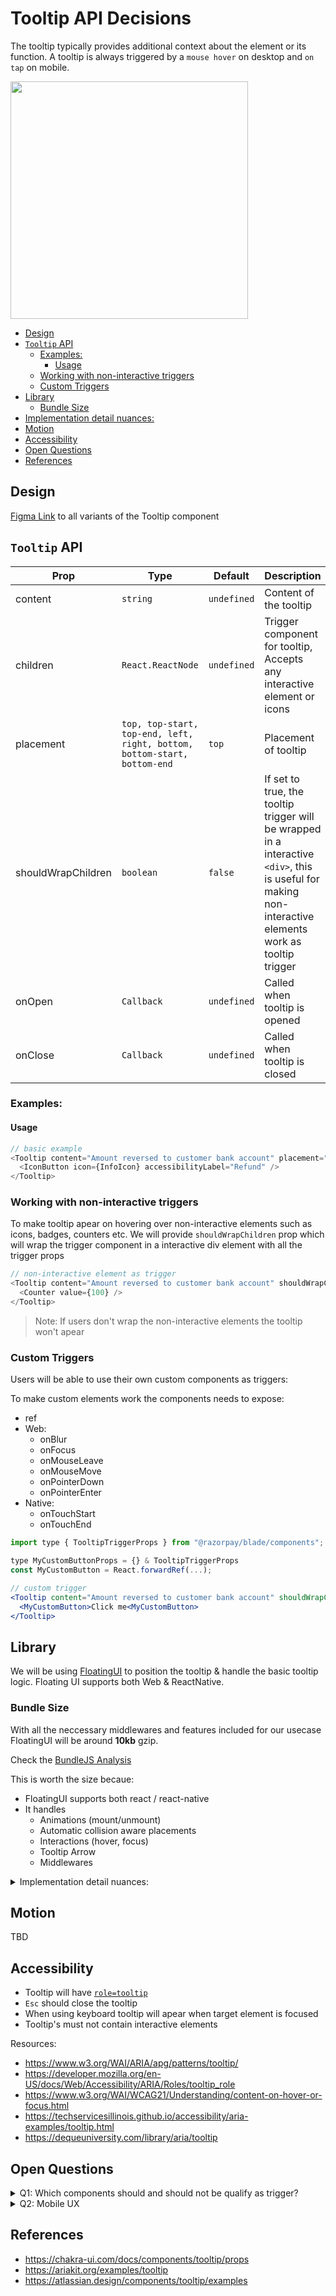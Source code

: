 # Tooltip API Decisions <!-- omit in toc -->

The tooltip typically provides additional context about the element or its function. A tooltip is always triggered by a `mouse hover` on desktop and `on tap` on mobile.

<img src="./tooltip-thumbnail.png" width="380" alt="" />

- [Design](#design)
- [`Tooltip` API](#tooltip-api)
  - [Examples:](#examples)
    - [Usage](#usage)
  - [Working with non-interactive triggers](#working-with-non-interactive-triggers)
  - [Custom Triggers](#custom-triggers)
- [Library](#library)
  - [Bundle Size](#bundle-size)
- [Implementation detail nuances:](#implementation-detail-nuances)
- [Motion](#motion)
- [Accessibility](#accessibility)
- [Open Questions](#open-questions)
- [References](#references)

## Design

[Figma Link](https://www.figma.com/file/jubmQL9Z8V7881ayUD95ps/Blade---Payment-Light?type=design&node-id=40540-559304&t=tmTrf3xJU6oj59fM-0) to all variants of the Tooltip component

## `Tooltip` API

| Prop               | Type                                                                     | Default     | Description                                                                                                                                              | Required |
| ------------------ | ------------------------------------------------------------------------ | ----------- | -------------------------------------------------------------------------------------------------------------------------------------------------------- | -------- |
| content            | `string`                                                                 | `undefined` | Content of the tooltip                                                                                                                                   | ✅       |
| children           | `React.ReactNode`                                                        | `undefined` | Trigger component for tooltip, Accepts any interactive element or icons                                                                                  | ✅       |
| placement          | `top, top-start, top-end, left, right, bottom, bottom-start, bottom-end` | `top`       | Placement of tooltip                                                                                                                                     |          |
| shouldWrapChildren | `boolean`                                                                | `false`     | If set to true, the tooltip trigger will be wrapped in a interactive `<div>`, this is useful for making non-interactive elements work as tooltip trigger |          |
| onOpen             | `Callback`                                                               | `undefined` | Called when tooltip is opened                                                                                                                            |          |
| onClose            | `Callback`                                                               | `undefined` | Called when tooltip is closed                                                                                                                            |          |

### Examples:

#### Usage

```js
// basic example
<Tooltip content="Amount reversed to customer bank account" placement="top">
  <IconButton icon={InfoIcon} accessibilityLabel="Refund" />
</Tooltip>
```

### Working with non-interactive triggers

To make tooltip apear on hovering over non-interactive elements such as icons, badges, counters etc. We will provide `shouldWrapChildren` prop which will wrap the trigger component in a interactive div element with all the trigger props

```js
// non-interactive element as trigger
<Tooltip content="Amount reversed to customer bank account" shouldWrapChildren>
  <Counter value={100} />
</Tooltip>
```

> Note: If users don't wrap the non-interactive elements the tooltip won't apear

### Custom Triggers

Users will be able to use their own custom components as triggers:

To make custom elements work the components needs to expose:

- ref
- Web:
  - onBlur
  - onFocus
  - onMouseLeave
  - onMouseMove
  - onPointerDown
  - onPointerEnter
- Native:
  - onTouchStart
  - onTouchEnd

```jsx
import type { TooltipTriggerProps } from "@razorpay/blade/components";

type MyCustomButtonProps = {} & TooltipTriggerProps
const MyCustomButton = React.forwardRef(...);

// custom trigger
<Tooltip content="Amount reversed to customer bank account" shouldWrapChildren>
  <MyCustomButton>Click me<MyCustomButton>
</Tooltip>
```

## Library

We will be using [FloatingUI](https://floating-ui.com/) to position the tooltip & handle the basic tooltip logic. Floating UI supports both Web & ReactNative.

### Bundle Size

With all the neccessary middlewares and features included for our usecase FloatingUI will be around **10kb** gzip.

Check the [BundleJS Analysis](https://bundlejs.com/?q=%40floating-ui%2Freact&treeshake=%5B%7B%0A++arrow%2Cflip%2CFloatingArrow%2Coffset%2CuseFloating%2CuseFocus%2CuseHover%2CuseInteractions%2CuseTransitionStyles%2C%7D%5D&config=%7B%22esbuild%22%3A%7B%22external%22%3A%5B%22react%22%2C%22react-dom%22%5D%7D%7D)

This is worth the size becaue:

- FloatingUI supports both react / react-native
- It handles
  - Animations (mount/unmount)
  - Automatic collision aware placements
  - Interactions (hover, focus)
  - Tooltip Arrow
  - Middlewares

<details>
  <summary>Implementation detail nuances:</summary>

To make FloatingUI work with Blade components seamlessly there are few things we need to modify:

1. Expose interaction props in all the trigger components

- Web:
  - onBlur
  - onFocus
  - onMouseLeave
  - onMouseMove
  - onPointerDown
  - onPointerEnter
- Native:
  - onTouchStart
  - onTouchEnd

2. Expose the actual DOM node from ref instead of only exposing [certain methods via our useBladeInnerRef](https://github.com/razorpay/blade/blob/69a1bcef2f09ceaf6f910eaaca3076055fb059a2/packages/blade/src/hooks/useBladeInnerRef.web.ts#L26-L27) hook which we used to prevent component styling misuses. We need to expose the actual DOM node because FloatingUI internally does this [isElement() check](https://github.com/floating-ui/floating-ui/blob/b8990250568043b876e1c8fe42358fe337847ede/packages/react/src/hooks/useFloating.ts#L59) on the tooltip trigger element.

</details>

## Motion

TBD

## Accessibility

- Tooltip will have [`role=tooltip`](https://developer.mozilla.org/en-US/docs/Web/Accessibility/ARIA/Roles/tooltip_role)
- `Esc` should close the tooltip
- When using keyboard tooltip will apear when target element is focused
- Tooltip's must not contain interactive elements

Resources:

- https://www.w3.org/WAI/ARIA/apg/patterns/tooltip/
- https://developer.mozilla.org/en-US/docs/Web/Accessibility/ARIA/Roles/tooltip_role
- https://www.w3.org/WAI/WCAG21/Understanding/content-on-hover-or-focus.html
- https://techservicesillinois.github.io/accessibility/aria-examples/tooltip.html
- https://dequeuniversity.com/library/aria/tooltip

## Open Questions

<details>
  <summary>Q1: Which components should and should not be qualify as trigger?</summary>

Discussed with designers, we will allow all elements interactive, non-interactive to be used as triggers (eg, badge, counter, icons) because there can be many genuine usecases which we can't predict.

</details>

<details>
  <summary>Q2: Mobile UX</summary>

Should tooltips on mobile have open delay? eg: long press to open?

There are certain cases where long press makes sense and certain places where immediate.

**Long press example:**

Google interactive icons, a search icon button might be clickable which shows a search input on clicked, but on long pressing it shows a tooltip.

https://github.com/razorpay/blade/assets/35374649/51b8db65-7c46-4d7b-b388-61ab4fae8727

**Immediately press (Razorpay icon tooltip):**

Immediately shows tooltip on clicking on the icon for more info.

https://github.com/razorpay/blade/assets/35374649/612a96b9-34e1-492b-8e81-e04b896d79db

Immediate tooltips makes sense when the tooltip trigger doesn't do any extra action on clicking, for example imagine in that search icon button if an immediate tooltip is used the tooltip will never have a chance to show up since the screen changes and it opens a new dialog/page.

**Auto dismissal:**

Another UX we need to think about is,

In the long press example, once you release the press the tooltip automatically dismisses after 1s.

But with the immediate example, the tooltip never dismisses automatically. Users are required to click outside to dismiss.

**Answer:**

We will go ahead with Immediate press, because long pressing to open will have discoverability issues. And we will have guidelines in design side about when/where to use Tooltip and the tooltip UX on mobile so that designers use tooltips sparingly/accordingly based on usecases.

</details>

## References

- https://chakra-ui.com/docs/components/tooltip/props
- https://ariakit.org/examples/tooltip
- https://atlassian.design/components/tooltip/examples
